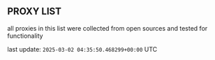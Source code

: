 ## PROXY LIST

all proxies in this list were collected from open sources and tested for functionality

last update: `2025-03-02 04:35:50.468299+00:00` UTC